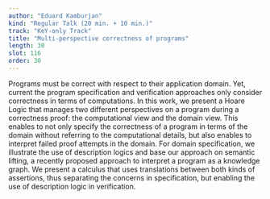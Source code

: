 ```yaml
---
author: "Eduard Kamburjan"
kind: "Regular Talk (20 min. + 10 min.)"
track: "KeY-only Track"
title: "Multi-perspective correctness of programs"
length: 30
slot: 116
order: 30
---
```


Programs must be correct with respect to their application domain. Yet, current the program specification and verification approaches only consider correctness in terms of computations.
In this work, we present a Hoare Logic that manages two different perspectives on a program during a correctness proof: the computational view and the domain view.
This enables to not only specify the correctness of a program in terms of the domain without referring to the computational details, but also enables to interpret failed proof attempts in the domain.
For domain specification, we illustrate the use of description logics and base our approach on semantic lifting, a recently proposed approach to interpret a program as a knowledge graph.
We present a calculus that uses translations between both kinds of assertions, thus separating the concerns in specification, but enabling the use of description logic in verification.
